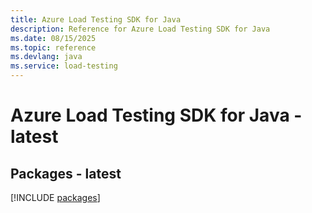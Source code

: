```yaml
---
title: Azure Load Testing SDK for Java
description: Reference for Azure Load Testing SDK for Java
ms.date: 08/15/2025
ms.topic: reference
ms.devlang: java
ms.service: load-testing
---
```

# Azure Load Testing SDK for Java - latest
## Packages - latest
[!INCLUDE [packages](load-testing-index.md)]